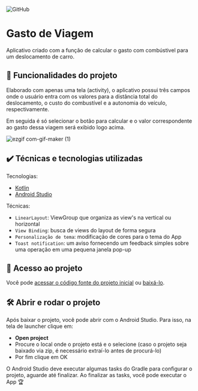 ![GitHub](https://img.shields.io/github/license/giupolub/GastodeViagem)
# Gasto de Viagem

Aplicativo criado com a função de calcular o gasto com combústivel para um deslocamento de carro.

## 🔨 Funcionalidades do projeto

Elaborado com apenas uma tela (activity), o aplicativo possui três campos onde o usuário entra com os valores para a distância total do deslocamento, o custo do combustível e a autonomia do veículo, respectivamente. 

Em seguida é só selecionar o botão para calcular e o valor correspondente ao gasto dessa viagem será exibido logo acima.

![ezgif com-gif-maker (1)](https://user-images.githubusercontent.com/110063157/181997189-d174377a-7d92-4f22-b65c-84cd773fac0e.gif)

## ✔️ Técnicas e tecnologias utilizadas

Tecnologias:

- [Kotlin](https://kotlinlang.org/)
- [Android Studio](https://developer.android.com/studio?hl=pt&gclid=Cj0KCQjwio6XBhCMARIsAC0u9aFcStoZloea7hLJnt5StTOh7VHBqr15T1HpjgvOY00QfByC4676HYAaAmxmEALw_wcB&gclsrc=aw.ds)

Técnicas:

- `LinearLayout`: ViewGroup que organiza as view's na vertical ou horizontal
- `View Binding`: busca de views do layout de forma segura
- `Personalização de tema`: modificação de cores para o tema do App
- `Toast notification`: um aviso fornecendo um feedback simples sobre uma operação em uma pequena janela pop-up

## 📁 Acesso ao projeto

Você pode [acessar o código fonte do projeto inicial](https://github.com/giupolub/GastodeViagem) ou [baixá-lo](https://github.com/giupolub/GastodeViagem/archive/refs/heads/main.zip).

## 🛠️ Abrir e rodar o projeto

Após baixar o projeto, você pode abrir com o Android Studio. Para isso, na tela de launcher clique em:

- **Open project**
- Procure o local onde o projeto está e o selecione (caso o projeto seja baixado via zip, é necessário extraí-lo antes de procurá-lo)
- Por fim clique em OK

O Android Studio deve executar algumas tasks do Gradle para configurar o projeto, aguarde até finalizar. Ao finalizar as tasks, você pode executar o App 🏆 
